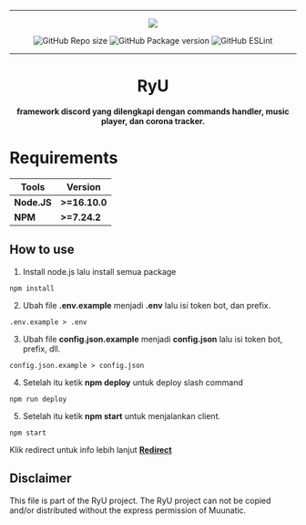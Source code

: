 ***

<p align="center">
<img src="https://media.discordapp.net/attachments/852785773827981342/906526636923551754/IMG_20211031_080300.jpg?width=256&height=256">
<p align="center">
<img alt="GitHub Repo size" src="https://img.shields.io/github/repo-size/Mephysics/RyU?style=flat-square">
<img alt="GitHub Package version" src="https://img.shields.io/github/v/release/Mephysics/RyU?style=flat-square">
<img alt="GitHub ESLint" src="https://img.shields.io/github/workflow/status/Mephysics/RyU/ESLint?style=flat-square">

***
<h1 align="center">RyU</h1>
<p align="center"><b>framework discord yang dilengkapi dengan commands handler, music player, dan corona tracker.</b></p>

# Requirements

|Tools|Version|
|-|-|
|**Node.JS**|**>=16.10.0**|
|**NPM**|**>=7.24.2**|

## How to use

1. Install node.js lalu install semua package
```
npm install
```
2. Ubah file **.env.example** menjadi **.env** lalu isi token bot, dan prefix.
```
.env.example > .env
```
3. Ubah file **config.json.example** menjadi **config.json** lalu isi token bot, prefix, dll.
```
config.json.example > config.json
```
4. Setelah itu ketik **npm deploy** untuk deploy slash command
```
npm run deploy
```
5. Setelah itu ketik **npm start** untuk menjalankan client.
```
npm start
```

Klik redirect untuk info lebih lanjut <a href="https://github.com/Mephysics/MephystOS/security/policy">**Redirect**</a>

## Disclaimer

This file is part of the RyU project.
The RyU project can not be copied and/or distributed without the express permission of Muunatic.
